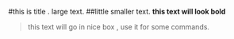 #this is title . large text.
##little smaller text.
**this text will look bold**
> this text will go in nice box , use it for some commands.